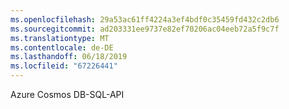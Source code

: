 ```yaml
---
ms.openlocfilehash: 29a53ac61ff4224a3ef4bdf0c35459fd432c2db6
ms.sourcegitcommit: ad203331ee9737e82ef70206ac04eeb72a5f9c7f
ms.translationtype: MT
ms.contentlocale: de-DE
ms.lasthandoff: 06/18/2019
ms.locfileid: "67226441"
---
```

Azure Cosmos DB-SQL-API
